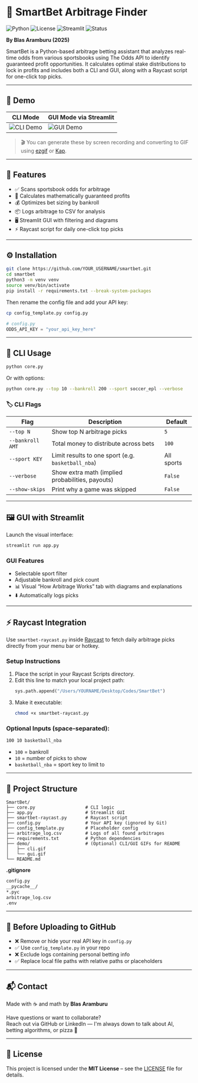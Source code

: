 # 💸 SmartBet Arbitrage Finder

![Python](https://img.shields.io/badge/python-3.9%2B-blue?logo=python)
![License](https://img.shields.io/badge/license-MIT-green)
![Streamlit](https://img.shields.io/badge/built%20with-streamlit-red?logo=streamlit)
![Status](https://img.shields.io/badge/status-actively--maintained-brightgreen)

**By Blas Aramburu (2025)**

SmartBet is a Python-based arbitrage betting assistant that analyzes real-time odds from various sportsbooks using The Odds API to identify guaranteed profit opportunities. It calculates optimal stake distributions to lock in profits and includes both a CLI and GUI, along with a Raycast script for one-click top picks.

---

## 🎥 Demo

| CLI Mode                            | GUI Mode via Streamlit                   |
|------------------------------------|------------------------------------------|
| ![CLI Demo](https://raw.githubusercontent.com/YOUR_USERNAME/smartbet/main/demo/cli.gif) | ![GUI Demo](https://raw.githubusercontent.com/YOUR_USERNAME/smartbet/main/demo/gui.gif) |

> 🎬 You can generate these by screen recording and converting to GIF using [ezgif](https://ezgif.com/video-to-gif) or [Kap](https://getkap.co).

---

## 🚀 Features

- ✅ Scans sportsbook odds for arbitrage
- 🧠 Calculates mathematically guaranteed profits
- 💰 Optimizes bet sizing by bankroll
- 📦 Logs arbitrage to CSV for analysis
- 🖥️ Streamlit GUI with filtering and diagrams
- ⚡ Raycast script for daily one-click top picks

---

## ⚙️ Installation

```bash
git clone https://github.com/YOUR_USERNAME/smartbet.git
cd smartbet
python3 -m venv venv
source venv/bin/activate
pip install -r requirements.txt --break-system-packages
```

Then rename the config file and add your API key:

```bash
cp config_template.py config.py
```

```python
# config.py
ODDS_API_KEY = "your_api_key_here"
```

---

## 🧪 CLI Usage

```bash
python core.py
```

Or with options:

```bash
python core.py --top 10 --bankroll 200 --sport soccer_epl --verbose
```

### 🏷️ CLI Flags

| Flag             | Description                                           | Default     |
|------------------|-------------------------------------------------------|-------------|
| `--top N`        | Show top N arbitrage picks                            | `5`         |
| `--bankroll AMT` | Total money to distribute across bets                 | `100`       |
| `--sport KEY`    | Limit results to one sport (e.g. `basketball_nba`)    | All sports  |
| `--verbose`      | Show extra math (implied probabilities, payouts)      | `False`     |
| `--show-skips`   | Print why a game was skipped                          | `False`     |

---

## 🖼️ GUI with Streamlit

Launch the visual interface:

```bash
streamlit run app.py
```

### GUI Features

- Selectable sport filter
- Adjustable bankroll and pick count
- 📊 Visual “How Arbitrage Works” tab with diagrams and explanations
- ⬇️ Automatically logs picks

---

## ⚡ Raycast Integration

Use `smartbet-raycast.py` inside [Raycast](https://raycast.com) to fetch daily arbitrage picks directly from your menu bar or hotkey.

### Setup Instructions

1. Place the script in your Raycast Scripts directory.
2. Edit this line to match your local project path:
   ```python
   sys.path.append("/Users/YOURNAME/Desktop/Codes/SmartBet")
   ```
3. Make it executable:
   ```bash
   chmod +x smartbet-raycast.py
   ```

### Optional Inputs (space-separated):

```bash
100 10 basketball_nba
```

- `100` = bankroll
- `10` = number of picks to show
- `basketball_nba` = sport key to limit to

---

## 📁 Project Structure

```
SmartBet/
├── core.py                   # CLI logic
├── app.py                    # Streamlit GUI
├── smartbet-raycast.py       # Raycast script
├── config.py                 # Your API key (ignored by Git)
├── config_template.py        # Placeholder config
├── arbitrage_log.csv         # Logs of all found arbitrages
├── requirements.txt          # Python dependencies
├── demo/                     # (Optional) CLI/GUI GIFs for README
│   ├── cli.gif
│   └── gui.gif
└── README.md
```

**.gitignore**
```bash
config.py
__pycache__/
*.pyc
arbitrage_log.csv
.env
```

---

## 🧼 Before Uploading to GitHub

- ❌ Remove or hide your real API key in `config.py`
- ✅ Use `config_template.py` in your repo
- ❌ Exclude logs containing personal betting info
- ✅ Replace local file paths with relative paths or placeholders

---

## 📬 Contact

Made with ☕ and math by **Blas Aramburu**

Have questions or want to collaborate?  
Reach out via GitHub or LinkedIn — I'm always down to talk about AI, betting algorithms, or pizza 🍕

---

## 📄 License

This project is licensed under the **MIT License** – see the [LICENSE](LICENSE) file for details.
